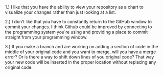 1.) I like that you have the ability to view your repository as a chart to visualize your changes rather than just looking at a list.

2.) I don't like that you have to constantly return to the GitHub window to commit your changes. I think Github could be improved by connecting to the programming system you're using and providing a place to commit straight from your programming window.

3.) If you make a branch and are working on adding a section of code in the middle of your original code and you want to merge, will you have a merge error? Or is there a way to shift down lines of you original code? That way your new code will be inserted in the proper location without replacing any original code.